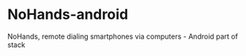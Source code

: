 NoHands-android
===============

NoHands, remote dialing smartphones via computers - Android part of stack
